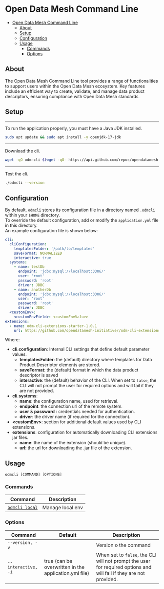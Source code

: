 # Open Data Mesh Command Line

<!-- TOC -->

* [Open Data Mesh Command Line](#open-data-mesh-command-line)
    * [About](#about)
    * [Setup](#setup)
    * [Configuration](#configuration)
    * [Usage](#usage)
        * [Commands](#commands)
        * [Options](#options)

<!-- TOC -->

## About

The Open Data Mesh Command Line tool provides a range of functionalities to support users within the Open Data Mesh
ecosystem. Key features include an efficient way to create, validate, and manage data product descriptors, ensuring
compliance with Open Data Mesh standards.

## Setup

---
To run the application properly, you must have a Java JDK installed.

  ```sh
  sudo apt update && sudo apt install -y openjdk-17-jdk
  ```

---

Download the cli.

```bash
wget -qO odm-cli $(wget -qO- https://api.github.com/repos/opendatamesh-initiative/odm-cli/releases/latest | grep -Eo '"browser_download_url": *"[^"]+"' | grep odm-cli | sed -E 's/.*"([^"]+)".*/\1/' | head -n1) && chmod +x odm-cli
```

---
Test the cli.

```bash
./odmcli --version
```

## Configuration

By default, `odmcli` stores its configuration file in a directory named `.odmcli` within your `$HOME` directory.  
To override the default configuration, add or modify the `application.yml` file in this directory.  
An example configuration file is shown below:

```yaml
cli:
  cliConfiguration:
    templatesFolder: '/path/to/templates'
    saveFormat: NORMALIZED
    interactive: true
  systems:
    - name: testDb
      endpoint: 'jdbc:mysql://localhost:3306/'
      user: 'root'
      password: 'root'
      driver: JDBC
    - name: anotherDb
      endpoint: 'jdbc:mysql://localhost:3306/'
      user: 'root'
      password: 'root'
      driver: JDBC
  <customEnv>:
    <customEnvField>: <customEnvValue>
extensions:
  - name: odm-cli-extensions-starter-1.0.1
    url: https://github.com/opendatamesh-initiative//odm-cli-extensions-starter/releases/download/v1.0.1/odm-cli-extensions-starter-1.0.1.jar
```

Where:

- **cli.configuration**: Internal CLI settings that define default parameter values.
    - **templatesFolder**: the (default) directory where templates for Data Product Descriptor elements are stored.
    - **saveFormat**: the (default) format in which the data product descriptor is saved
    - **interactive**:  the (default) behavior of the CLI. When set to `false`, the CLI will not prompt the user for
      required options and will fail if they are not provided.
- **cli.systems**:
    - **name**: the configuration name, used for retrieval.
    - **endpoint**: the connection url of the remote system.
    - **user** & **password** : credentials needed for authentication.
    - **driver**: the driver name (if required for the connection).
- **\<customEnv>**: section for additional default values used by CLI extensions.
- **extensions**: configuration for automatically downloading CLI extensions jar files.
    - **name**: the name of the extension (should be unique).
    - **url**: the url for downloading the .jar file of the extension.

## Usage

`odmcli [COMMAND] [OPTIONS]`

### Commands

| Command                             | Description      |
|-------------------------------------|------------------|
| [`odmcli local`](docs/cmd-local.md) | Manage local env |

### Options

| Command             | Default                                               | Description                                                                                                        |
|---------------------|-------------------------------------------------------|--------------------------------------------------------------------------------------------------------------------|
| `--version, -v`     |                                                       | Version o the command                                                                                              |
| `--interactive, -i` | true (can be overwritten in the application.yml file) | When set to `false`, the CLI will not prompt the user for required options and will fail if they are not provided. |